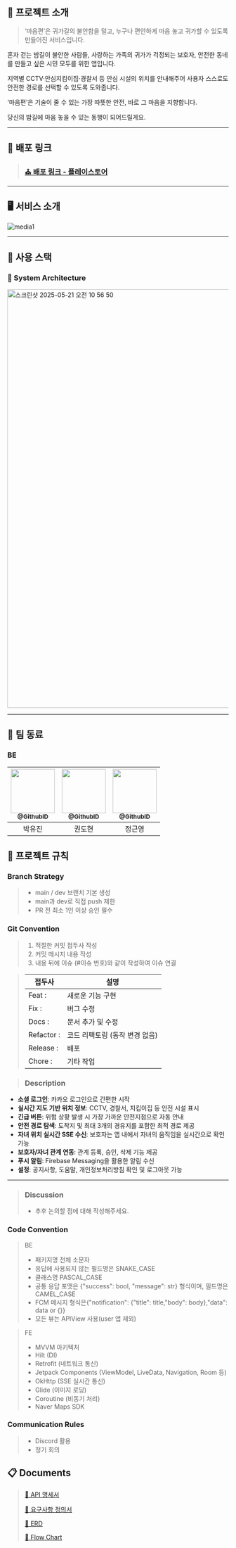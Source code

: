 ## 📖 프로젝트 소개

>‘마음편’은 귀가길의 불안함을 덜고, 누구나 편안하게 마음 놓고 귀가할 수 있도록 만들어진 서비스입니다.

혼자 걷는 밤길이 불안한 사람들, 사랑하는 가족의 귀가가 걱정되는 보호자, 안전한 동네를 만들고 싶은 시민 모두를 위한 앱입니다.

지역별 CCTV·안심지킴이집·경찰서 등 안심 시설의 위치를 안내해주어 사용자 스스로도 안전한 경로를 선택할 수 있도록 도와줍니다.

‘마음편’은 기술이 줄 수 있는 가장 따뜻한 안전, 바로 그 마음을 지향합니다.

당신의 밤길에 마음 놓을 수 있는 동행이 되어드릴게요.

---
## :link: 배포 링크

> ### [⛪ 배포 링크 - 플레이스토어](https://play.google.com/store/apps/details?id=com.maumpeace.safeapp)

---

## 🖥️ 서비스 소개

![media1](https://github.com/user-attachments/assets/cc053183-1ea3-4b6f-9e90-5be5cf99db2c)

---

## 🧰 사용 스택


### :wrench: System Architecture

<img width="952" alt="스크린샷 2025-05-21 오전 10 56 50" src="https://github.com/user-attachments/assets/d2d1a029-0c30-44c1-a811-6ab580063bf2" />

--- 

## :busts_in_silhouette: 팀 동료


### BE

| <a href=https://github.com/uuuj0821><img src="https://avatars.githubusercontent.com/u/85716720?v=4" width=100px/><br/><sub><b>@GithubID</b></sub></a><br/> | <a href=https://github.com/GwonDohyeon><img src="https://avatars.githubusercontent.com/u/90237119?v=4" width=100px/><br/><sub><b>@GithubID</b></sub></a><br/> | <a href=https://github.com/socical-dev><img src="https://avatars.githubusercontent.com/u/77969043?v=4" width=100px/><br/><sub><b>@GithubID</b></sub></a><br/> |
|:----------------------------------------------------------------------------------------------------------------------------------------------------------:|:----------------------------------------------------------------------------------------------------------------------------------------------------------:|:--------------------------------------------------------------------------------------:|
|                                                                            박유진                                                                             |                                                                            권도현                                                                             |                                          정근영                                           |

## 📑 프로젝트 규칙

### Branch Strategy
> - main / dev 브랜치 기본 생성 
> - main과 dev로 직접 push 제한
> - PR 전 최소 1인 이상 승인 필수

### Git Convention
> 1. 적절한 커밋 접두사 작성
> 2. 커밋 메시지 내용 작성
> 3. 내용 뒤에 이슈 (#이슈 번호)와 같이 작성하여 이슈 연결

> | 접두사        | 설명                           |
> | ------------- | ------------------------------ |
> | Feat :     | 새로운 기능 구현               |
> | Fix :      | 버그 수정                      |
> | Docs :     | 문서 추가 및 수정              |
> | Refactor : | 코드 리팩토링 (동작 변경 없음) |
> | Release :   | 배포                           |
> | Chore :    | 기타 작업                      |

> ### Description
- **소셜 로그인**: 카카오 로그인으로 간편한 시작
- **실시간 지도 기반 위치 정보**: CCTV, 경찰서, 지킴이집 등 안전 시설 표시
- **긴급 버튼**: 위험 상황 발생 시 가장 가까운 안전지점으로 자동 안내
- **안전 경로 탐색**: 도착지 및 최대 3개의 경유지를 포함한 최적 경로 제공
- **자녀 위치 실시간 SSE 수신**: 보호자는 앱 내에서 자녀의 움직임을 실시간으로 확인 가능
- **보호자/자녀 관계 연동**: 관계 등록, 승인, 삭제 기능 제공
- **푸시 알림**: Firebase Messaging을 활용한 알림 수신
- **설정**: 공지사항, 도움말, 개인정보처리방침 확인 및 로그아웃 가능

---

> ### Discussion
> * 추후 논의할 점에 대해 작성해주세요.

### Code Convention
>BE
> - 패키지명 전체 소문자
> - 응답에 사용되지 않는 필드명은 SNAKE_CASE
> - 클래스명 PASCAL_CASE
> - 공통 응답 포맷은 {"success": bool, "message": str} 형식이며, 필드명은 CAMEL_CASE
> - FCM 메시지 형식은{"notification": {"title": title,"body": body},"data": data or {}}
> - 모든 뷰는 APIView 사용(user 앱 제외)

> FE
> - MVVM 아키텍처
> - Hilt (DI)
> - Retrofit (네트워크 통신)
> - Jetpack Components (ViewModel, LiveData, Navigation, Room 등)
> - OkHttp (SSE 실시간 통신)
> - Glide (이미지 로딩)
> - Coroutine (비동기 처리)
> - Naver Maps SDK

### Communication Rules
> - Discord 활용 
> - 정기 회의


## :clipboard: Documents
> [📜 API 명세서](https://documenter.getpostman.com/view/41188267/2sB2qZENNs)
> 
> [📜 요구사항 정의서](https://docs.google.com/document/d/1he4XTaUivLDLF_A0sgQsAVxApbGX_fGhwZKjlpJpjwg/edit?tab=t.1y371wrul365)
> 
> [📜 ERD](https://www.erdcloud.com/d/Pb2PpEMnk3HuK9o8P)
>
> [📜 Flow Chart](https://drive.google.com/file/d/1t5MrrreN4SDx9DKSnZVz1X-JWH4Evwv_/view)
